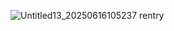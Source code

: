 ![Untitled13_20250616105237](https://github.com/user-attachments/assets/818acbb3-8038-4849-851d-98f4947b2fcf)
rentry
